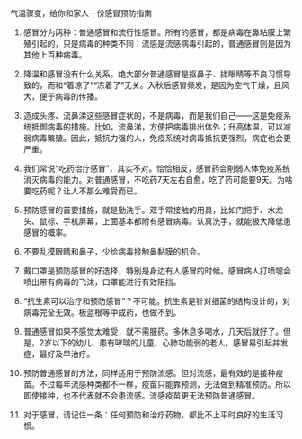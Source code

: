 气温骤变，给你和家人一份感冒预防指南

1. 感冒分为两种：普通感冒和流行性感冒。所有的感冒，都是病毒在鼻粘膜上繁殖引起的，只是病毒的种类不同：流感是流感病毒引起的，普通感冒则是因为其他上百种病毒。


2. 降温和感冒没有什么关系。绝大部分普通感冒是抠鼻子、揉眼睛等不良习惯导致的，而和“着凉了”“冻着了”无关。入秋后感冒频发，是因为空气干燥，且风大，便于病毒的传播。


3. 造成头疼、流鼻涕这些感冒症状的，不是病毒，而是我们自己——这是免疫系统抵御病毒的措施。比如，流鼻涕，方便把病毒排出体外；升高体温，可以减弱病毒繁殖。因此，抵抗力强的人，免疫系统对病毒抵抗更强烈，病症也会更严重。


4. 我们常说“吃药治疗感冒”，其实不对。恰恰相反，感冒药会削弱人体免疫系统消灭病毒的能力。对普通感冒，不吃药7天左右自愈，吃了药可能要9天。为啥要吃药呢？让人不那么难受而已。


5. 预防感冒的首要措施，就是勤洗手。双手常接触的用具，比如门把手、水龙头、鼠标、手机屏幕，上面基本都附有感冒病毒。认真洗手，就能极大降低患感冒的概率。


6. 不要乱摸眼睛和鼻子，少给病毒接触鼻黏膜的机会。


7. 戴口罩是预防感冒的好选择，特别是身边有人感冒的时候。感冒病人打喷嚏会喷出带有病毒的飞沫，口罩能进行有效阻挡。


8. “抗生素可以治疗和预防感冒”？不可能。抗生素是针对细菌的结构设计的，对病毒完全无效。板蓝根等中成药，也做不到。


9. 普通感冒如果不感觉太难受，就不需服药。多休息多喝水，几天后就好了。但是，2岁以下的幼儿、患有哮喘的儿童、心肺功能弱的老人，感冒易引起并发症，最好及早治疗。


10. 预防普通感冒的方法，同样适用于预防流感。但对流感，最有效的是接种疫苗。不过每年流感种类都不一样，疫苗只能靠预测，无法做到精准预防。所以即使接种，也不代表就不会患流感。流感疫苗更无法预防普通感冒。


11. 对于感冒，请记住一条：任何预防和治疗药物，都比不上平时良好的生活习惯。